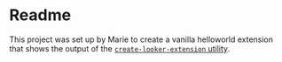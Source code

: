# Readme

This project was set up by Marie to create a vanilla helloworld extension that shows the output of the [`create-looker-extension` utility](https://docs.looker.com/data-modeling/extension-framework/installing-extension#using_create-looker-extension_to_create_an_extension_template).
